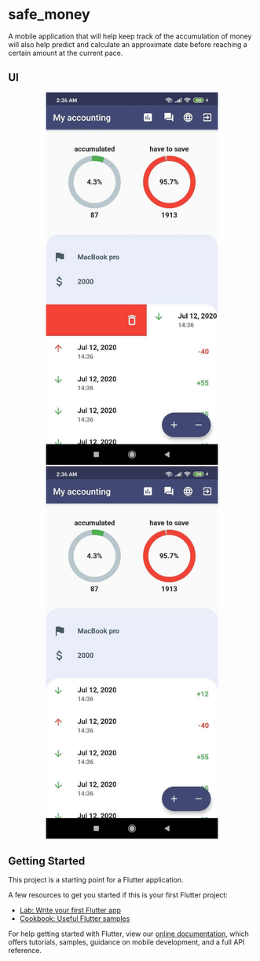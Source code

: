 # safe_money
A mobile application that will help keep track of the accumulation of money will also help predict and calculate an approximate date before reaching a certain amount at the current pace.

## UI
<p align="center">
  <img src="https://github.com/Jarkynbekbat/money_counter_provider/blob/master/assets/screenshots/sc3.jpg" width="350">
  <img src="https://github.com/Jarkynbekbat/money_counter_provider/blob/master/assets/screenshots/sc4.jpg" width="350">
</p>

## Getting Started

This project is a starting point for a Flutter application.

A few resources to get you started if this is your first Flutter project:

- [Lab: Write your first Flutter app](https://flutter.dev/docs/get-started/codelab)
- [Cookbook: Useful Flutter samples](https://flutter.dev/docs/cookbook)

For help getting started with Flutter, view our
[online documentation](https://flutter.dev/docs), which offers tutorials,
samples, guidance on mobile development, and a full API reference.
